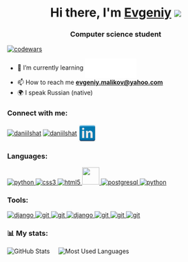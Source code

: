<h1 align="center">Hi there, I'm <a href="https://t.me/Evgeniy_Malikov" target="_blank">Evgeniy</a>
<img src="https://github.com/blackcater/blackcater/raw/main/images/Hi.gif" height="32"/></h1>
<h3 align="center">Computer science student</h3>


[![codewars](https://www.codewars.com/users/JonyMalikov/badges/small)](https://www.codewars.com/users/JonyMalikov)

- 🌱 I’m currently
  learning <a href="https://stepik.org/users/568858808" target="blank" rel="noreferrer"> <img align="center" src="images/stepik_logotype_white.png" height="45" width="120" /></a>
- 📫 How to reach me **evgeniy.malikov@yahoo.com**
- 🌍 I speak Russian (native)

### Connect with me:

<p align="left">
<a href="https://t.me/Evgeniy_Malikov" target="blank"><img align="center" src="https://raw.githubusercontent.com/daniilshat/daniilshat/2d7eafe5250314b3d422c86b35de062e0f1f5178/icons/Telegram.svg" alt="daniilshat" height="40" width="40" /></a>
<a href="https://vk.com/e.malikov" target="blank"><img align="center" src="https://raw.githubusercontent.com/daniilshat/daniilshat/2d7eafe5250314b3d422c86b35de062e0f1f5178/icons/vk.svg" alt="daniilshat" height="40" width="40" /></a>
<a href="https://www.linkedin.com/in/evgeniy-malikov-740446279?utm_source=share&utm_campaign=share_via&utm_content=profile&utm_medium=android_app" target="blank"><img align="center" src='images/linkedin.png' alt='linkedin' height="40" width="40" /></a>
</p>

### Languages:

<p align="left"> 
<a href="https://www.python.org" target="_blank" rel="noreferrer"> <img src="https://skillicons.dev/icons?i=py" alt="python" width="40" height="40"/> </a> 
<a href="https://www.w3schools.com/css/" target="_blank" rel="noreferrer"> <img src="https://skillicons.dev/icons?i=html" alt="css3" width="40" height="40"/> </a> 
<a href="https://www.w3.org/html/" target="_blank" rel="noreferrer"> <img src="https://skillicons.dev/icons?i=css" alt="html5" width="40" height="40"/> </a> 
<a href="https://www.sqlite.org/index.html" target="_blank" rel="noreferrer"> <img src='https://skillicons.dev/icons?i=sqlite' width="40" height='40'> </a>
<a href="https://www.postgresql.org/" target="_blank" rel="noreferrer"> <img src='https://skillicons.dev/icons?i=postgres' alt='postgresql' width="40" height='40'> </a>
<a href="https://www.markdownguide.org/basic-syntax/" target="_blank" rel="noreferrer"> <img src="https://skillicons.dev/icons?i=md" alt="python" width="40" height="40"/> </a>

</p>

### Tools:

<p align="left"> 
<a href="https://www.linux.org/" target="_blank" rel="noreferrer"> <img src='https://skillicons.dev/icons?i=linux' alt='django' width="40" height='40'> </a>
<a href="http://www.gnu.org/software/bash/" target="_blank" rel="noreferrer"> <img src="https://skillicons.dev/icons?i=bash" alt="git" width="40" height="40"/> </a> 
<a href="https://git-scm.com/" target="_blank" rel="noreferrer"> <img src="https://skillicons.dev/icons?i=git" alt="git" width="40" height="40"/> </a> 
<a href="https://https://www.djangoproject.com/" target="_blank" rel="noreferrer"> <img src='https://skillicons.dev/icons?i=django' alt='django' width="40" height='40'> </a>
<a href="https://www.jetbrains.com/pycharm/" target="_blank" rel="noreferrer"> <img src="https://skillicons.dev/icons?i=pycharm" alt="git" width="40" height="40"/> </a> 
<a href="https://code.visualstudio.com/" target="_blank" rel="noreferrer"> <img src="https://skillicons.dev/icons?i=vscode" alt="git" width="40" height="40"/> </a> 
<a href="https://www.postman.com/" target="_blank" rel="noreferrer"> <img src="https://skillicons.dev/icons?i=postman" alt="git" width="40" height="40"/> </a> 
</p>

### 📊 My stats:

<p float="left">
  <img height="160em" alt="GitHub Stats" src="https://github-readme-stats-git-masterrstaa-rickstaa.vercel.app/api?username=JonyMalikov&bg_color=0d1117&title_color=a9dc76&text_color=fdfdfd&icon_color=a9dc76&show_icons=true&hide_border=true&&count_private=true&include_all_commits=true&hide=prs" />
  &nbsp;&nbsp;&nbsp;
  <img height="160em" alt="Most Used Languages" src="https://github-readme-stats-git-masterrstaa-rickstaa.vercel.app/api/top-langs/?username=JonyMalikov&bg_color=0d1117&title_color=a9dc76&text_color=fdfdfd&show_icons=true&hide_border=true&layout=compact&hide=shell" />
</p>
